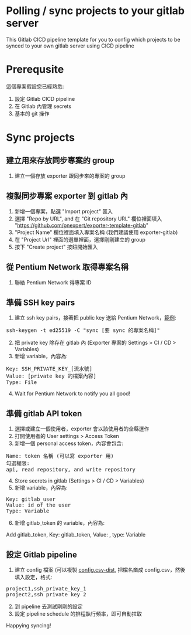 # Polling / sync projects to your gitlab server 
This Gitlab CICD pipeline template for you to config which projects to be synced to your own gitlab server using CICD pipeline

# Prerequsite 
這個專案假設您已經熟悉:
1. 設定 Gitlab CICD pipeline
2. 在 Gitlab 內管理 secrets
3. 基本的 git 操作

# Sync projects

## 建立用來存放同步專案的 group
1. 建立一個存放 exporter 跟同步來的專案的 group
## 複製同步專案 exporter 到 gitlab 內
1. 新增一個專案，點選 "Import project" 匯入
2. 選擇 "Repo by URL", and 在 "Git repository URL" 欄位裡面填入 "https://github.com/pnexpert/exporter-template-gitlab" 
3. "Project Name" 欄位裡面填入專案名稱 (我們建議使用 exporter-gitlab)
4. 在 "Project Url" 裡面的選單裡面，選擇剛剛建立的 group
5. 按下 "Create project" 按鈕開始匯入

## 從 Pentium Network 取得專案名稱
1. 聯絡 Pentium Network 得專案 ID

## 準備 SSH key pairs
1. 建立 ssh key pairs，接著把 public key 送給 Pentium Network，[範例](https://docs.gitlab.com/ee/ssh/#generate-an-ssh-key-pair):

<pre>ssh-keygen -t ed25519 -C "sync [要 sync 的專案名稱]"</pre>

2. 把 private key 除存在 gitlab 內 (Exporter 專案的 Settings > CI / CD > Variables)
3. 新增 variable，內容為:

<pre>
Key: SSH_PRIVATE_KEY_[流水號]
Value: [private key 的檔案內容]
Type: File
</pre>

4. Wait for Pentium Network to notify you all good!

## 準備 gitlab API token
1. 選擇或建立一個使用者，exporter 會以該使用者的全縣運作
2. 打開使用者的 User settings > Access Token
3. 新增一個 personal access token，內容會包含:

<pre>
Name: token 名稱 (可以寫 exporter 用)
勾選權限:
api, read_repository, and write_repository
</pre>

4. Store secrets in gitlab (Settings > CI / CD > Variables)
5. 新增 variable，內容為:

<pre>
Key: gitlab_user
Value: id of the user
Type: Variable
</pre>

6. 新增 gitlab_token 的 variable，內容為:

Add gitlab_token, Key: gitlab_token, Value: <the created token>, type: Variable

## 設定 Gitlab pipeline
1. 建立 config 檔案 (可以複製 [config.csv-dist](config.csv-dist), 把檔名奤成 config.csv，然後填入設定，格式:

<pre>
project1,ssh_private_key_1
project2,ssh_private_key_2
</pre>

2. 到 pipeline 去測試剛剛的設定
3. 設定 pipeline schedule 的排程執行頻率，即可自動拉取

Happying syncing!
